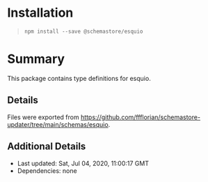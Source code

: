 # Installation
> `npm install --save @schemastore/esquio`

# Summary
This package contains type definitions for esquio.

## Details
Files were exported from https://github.com/ffflorian/schemastore-updater/tree/main/schemas/esquio.

## Additional Details
* Last updated: Sat, Jul 04, 2020, 11:00:17 GMT
* Dependencies: none
